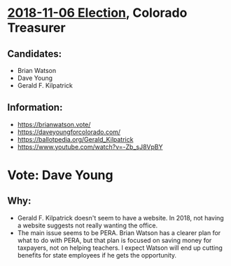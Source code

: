 # [2018-11-06 Election](../README.md), Colorado Treasurer

## Candidates:

* Brian Watson
* Dave Young
* Gerald F. Kilpatrick

## Information:

* https://brianwatson.vote/
* https://daveyoungforcolorado.com/
* https://ballotpedia.org/Gerald_Kilpatrick
* https://www.youtube.com/watch?v=-Zb_sJ8VpBY

# Vote: Dave Young

## Why:

* Gerald F. Kilpatrick doesn't seem to have a website. In 2018, not having a website suggests not really wanting the office.
* The main issue seems to be PERA. Brian Watson has a clearer plan for what to do with PERA, but that plan is focused on saving money for taxpayers, not on helping teachers. I expect Watson will end up cutting benefits for state employees if he gets the opportunity.
